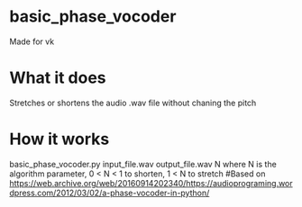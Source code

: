 # basic_phase_vocoder
Made for vk
# What it does
Stretches or shortens the audio .wav file without chaning the pitch
# How it works
basic_phase_vocoder.py input_file.wav output_file.wav N
where N is the algorithm parameter, 0 < N < 1 to shorten, 1 < N to stretch 
#Based on
https://web.archive.org/web/20160914202340/https://audioprograming.wordpress.com/2012/03/02/a-phase-vocoder-in-python/
